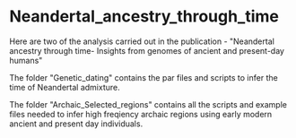 # Neandertal_ancestry_through_time

Here are two of the analysis carried out in the publication  - "Neandertal ancestry through time- Insights from genomes of ancient and present-day humans"

The folder "Genetic_dating" contains the par files and scripts to infer the time of Neandertal admixture.

The folder "Archaic_Selected_regions" contains all the scripts and example files needed to infer high freqiency archaic regions using early modern ancient and present day individuals. 
